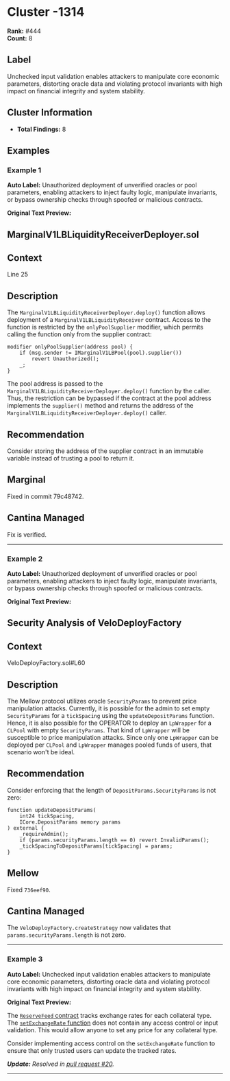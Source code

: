 # Cluster -1314

**Rank:** #444  
**Count:** 8  

## Label
Unchecked input validation enables attackers to manipulate core economic parameters, distorting oracle data and violating protocol invariants with high impact on financial integrity and system stability.

## Cluster Information
- **Total Findings:** 8

## Examples

### Example 1

**Auto Label:** Unauthorized deployment of unverified oracles or pool parameters, enabling attackers to inject faulty logic, manipulate invariants, or bypass ownership checks through spoofed or malicious contracts.  

**Original Text Preview:**

## MarginalV1LBLiquidityReceiverDeployer.sol

## Context
Line 25

## Description
The `MarginalV1LBLiquidityReceiverDeployer.deploy()` function allows deployment of a `MarginalV1LBLiquidityReceiver` contract. Access to the function is restricted by the `onlyPoolSupplier` modifier, which permits calling the function only from the supplier contract:

```solidity
modifier onlyPoolSupplier(address pool) {
    if (msg.sender != IMarginalV1LBPool(pool).supplier())
        revert Unauthorized();
    _;
}
```

The pool address is passed to the `MarginalV1LBLiquidityReceiverDeployer.deploy()` function by the caller. Thus, the restriction can be bypassed if the contract at the pool address implements the `supplier()` method and returns the address of the `MarginalV1LBLiquidityReceiverDeployer.deploy()` caller.

## Recommendation
Consider storing the address of the supplier contract in an immutable variable instead of trusting a pool to return it.

## Marginal
Fixed in commit 79c48742.

## Cantina Managed
Fix is verified.

---
### Example 2

**Auto Label:** Unauthorized deployment of unverified oracles or pool parameters, enabling attackers to inject faulty logic, manipulate invariants, or bypass ownership checks through spoofed or malicious contracts.  

**Original Text Preview:**

## Security Analysis of VeloDeployFactory

## Context
VeloDeployFactory.sol#L60

## Description
The Mellow protocol utilizes oracle `SecurityParams` to prevent price manipulation attacks. Currently, it is possible for the admin to set empty `SecurityParams` for a `tickSpacing` using the `updateDepositParams` function. Hence, it is also possible for the OPERATOR to deploy an `LpWrapper` for a `CLPool` with empty `SecurityParams`. That kind of `LpWrapper` will be susceptible to price manipulation attacks. Since only one `LpWrapper` can be deployed per `CLPool` and `LpWrapper` manages pooled funds of users, that scenario won't be ideal.

## Recommendation
Consider enforcing that the length of `DepositParams.SecurityParams` is not zero:

```solidity
function updateDepositParams(
    int24 tickSpacing,
    ICore.DepositParams memory params
) external {
    _requireAdmin();
    if (params.securityParams.length == 0) revert InvalidParams();
    _tickSpacingToDepositParams[tickSpacing] = params;
}
```

## Mellow
Fixed `736eef90`.

## Cantina Managed
The `VeloDeployFactory.createStrategy` now validates that `params.securityParams.length` is not zero.

---
### Example 3

**Auto Label:** Unchecked input validation enables attackers to manipulate core economic parameters, distorting oracle data and violating protocol invariants with high impact on financial integrity and system stability.  

**Original Text Preview:**

The [`ReserveFeed` contract](https://github.com/Ion-Protocol/ion-protocol/blob/98e282514ac5827196b49f688938e1e44709505a/src/oracles/reserve/ReserveFeed.sol#L4) tracks exchange rates for each collateral type. The [`setExchangeRate` function](https://github.com/Ion-Protocol/ion-protocol/blob/98e282514ac5827196b49f688938e1e44709505a/src/oracles/reserve/ReserveFeed.sol#L7) does not contain any access control or input validation. This would allow anyone to set any price for any collateral type.


Consider implementing access control on the `setExchangeRate` function to ensure that only trusted users can update the tracked rates.


***Update:** Resolved in [pull request #20](https://github.com/Ion-Protocol/ion-protocol/pull/20).*

---
